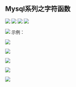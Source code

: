 ## Mysql系列之字符函数


![](https://user-gold-cdn.xitu.io/2019/4/8/169fc7a1d9eeb41d?w=1820&h=860&f=png&s=530002)
![](https://user-gold-cdn.xitu.io/2019/4/8/169fc7abfcf3068e?w=1804&h=652&f=png&s=371382)
![](https://user-gold-cdn.xitu.io/2019/4/8/169fc7b9bb7df3d6?w=1796&h=564&f=png&s=305771)
![](https://user-gold-cdn.xitu.io/2019/4/8/169fc7f975a9293d?w=1802&h=240&f=png&s=164247)

![](https://user-gold-cdn.xitu.io/2019/4/8/169fc834bec0ec38?w=1786&h=834&f=png&s=410017)
示例：

![](https://user-gold-cdn.xitu.io/2019/4/8/169fc8ab304962de?w=573&h=875&f=png&s=77010)

![](https://user-gold-cdn.xitu.io/2019/4/8/169fc8c583911910?w=1788&h=682&f=png&s=355271)

![](https://user-gold-cdn.xitu.io/2019/4/8/169fce98e98129a1?w=1800&h=834&f=png&s=270338)

![](https://user-gold-cdn.xitu.io/2019/4/8/169fcf0d789778f2?w=1822&h=448&f=png&s=198876)

![](https://user-gold-cdn.xitu.io/2019/4/8/169fcfae27634e83?w=1434&h=644&f=png&s=225838)